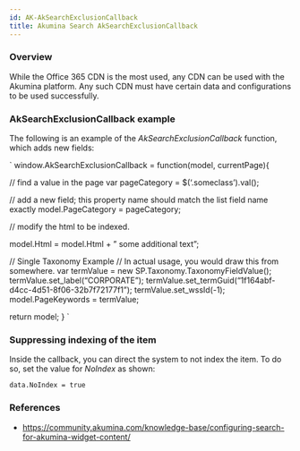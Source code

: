 ```yaml
---
id: AK-AkSearchExclusionCallback
title: Akumina Search AkSearchExclusionCallback
---
```


### Overview
While the Office 365 CDN is the most used, any CDN can be used with the Akumina platform. Any such CDN must have certain data and configurations to be used successfully.

### AkSearchExclusionCallback example
The following is an example of the *AkSearchExclusionCallback* function, which adds new fields:

`
window.AkSearchExclusionCallback = function(model, currentPage){

// find a value in the page
var pageCategory = $(‘.someclass’).val();

// add a new field; this property name should match the list field name exactly
model.PageCategory = pageCategory;

// modify the html to be indexed.

model.Html = model.Html + ” some additional text”;

// Single Taxonomy Example
// In actual usage, you would draw this from somewhere.
var termValue = new SP.Taxonomy.TaxonomyFieldValue();
termValue.set_label(“CORPORATE”);
termValue.set_termGuid(“1f164abf-d4cc-4d51-8f06-32b7f72177f1”);
termValue.set_wssId(-1);
model.PageKeywords = termValue;

return model;
}
`

### Suppressing indexing of the item
Inside the callback, you can direct the system to not index the item. To do so, set the value for *NoIndex* as shown:
 
    data.NoIndex = true

### References
* https://community.akumina.com/knowledge-base/configuring-search-for-akumina-widget-content/
